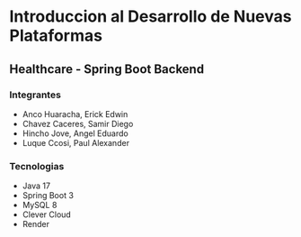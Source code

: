 # Introduccion al Desarrollo de Nuevas Plataformas
## Healthcare - Spring Boot Backend
### Integrantes
- Anco Huaracha, Erick Edwin
- Chavez Caceres, Samir Diego
- Hincho Jove, Angel Eduardo
- Luque Ccosi, Paul Alexander
### Tecnologias
- Java 17
- Spring Boot 3
- MySQL 8
- Clever Cloud
- Render
